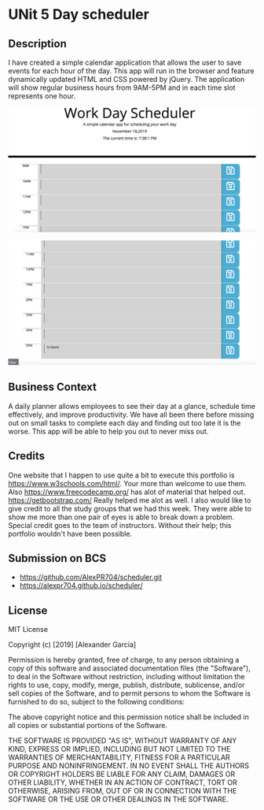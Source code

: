 #  UNit 5 Day scheduler


## Description
I have created a simple calendar application that allows the user to save events for each hour of the day. This app will run in the browser and feature dynamically updated HTML and CSS powered by jQuery.
The application will show regular business hours from 9AM-5PM and in each time slot represents one hour.




![screenshot of the app](images/image1.png)

![screenshot of the code](images/image2.png)


## Business Context
A daily planner allows employees to see their day at a glance, schedule time effectively, and improve productivity. We have all been there before missing out on small tasks to complete each day and finding out too late it is the worse. This app will be able to help you out to never miss out.




## Credits
One website that I happen to use quite a bit to execute this portfolio is https://www.w3schools.com/html/. Your more than welcome to use them. Also https://www.freecodecamp.org/ has alot of material that helped out. https://getbootstrap.com/ Really helped me alot as well.
I also would like to give credit to all the study groups that we had this week. They were able to show me more than one pair of eyes is able to break down a problem.
Special credit goes to the team of instructors. Without their help; this portfolio wouldn't have been possible.

## Submission on BCS

* https://github.com/AlexPR704/scheduler.git
* https://alexpr704.github.io/scheduler/

## License
MIT License

Copyright (c) [2019] [Alexander Garcia]

Permission is hereby granted, free of charge, to any person obtaining a copy
of this software and associated documentation files (the "Software"), to deal
in the Software without restriction, including without limitation the rights
to use, copy, modify, merge, publish, distribute, sublicense, and/or sell
copies of the Software, and to permit persons to whom the Software is
furnished to do so, subject to the following conditions:

The above copyright notice and this permission notice shall be included in all
copies or substantial portions of the Software.

THE SOFTWARE IS PROVIDED "AS IS", WITHOUT WARRANTY OF ANY KIND, EXPRESS OR
IMPLIED, INCLUDING BUT NOT LIMITED TO THE WARRANTIES OF MERCHANTABILITY,
FITNESS FOR A PARTICULAR PURPOSE AND NONINFRINGEMENT. IN NO EVENT SHALL THE
AUTHORS OR COPYRIGHT HOLDERS BE LIABLE FOR ANY CLAIM, DAMAGES OR OTHER
LIABILITY, WHETHER IN AN ACTION OF CONTRACT, TORT OR OTHERWISE, ARISING FROM,
OUT OF OR IN CONNECTION WITH THE SOFTWARE OR THE USE OR OTHER DEALINGS IN THE
SOFTWARE.